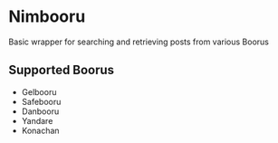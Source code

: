 # Nimbooru

Basic wrapper for searching and retrieving posts from various Boorus

## Supported Boorus
* Gelbooru
* Safebooru
* Danbooru
* Yandare
* Konachan
